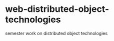 web-distributed-object-technologies
===================================

semester work on distributed object technologies

